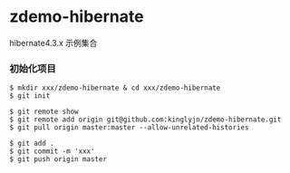 # zdemo-hibernate

hibernate4.3.x 示例集合

### 初始化项目

```shell
$ mkdir xxx/zdemo-hibernate & cd xxx/zdemo-hibernate
$ git init

$ git remote show
$ git remote add origin git@github.com:kinglyjn/zdemo-hibernate.git
$ git pull origin master:master --allow-unrelated-histories

$ git add .
$ git commit -m 'xxx'
$ git push origin master
```

